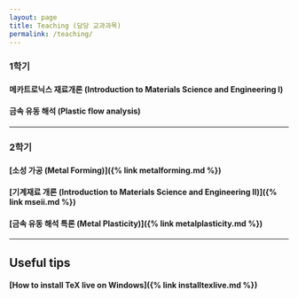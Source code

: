 ```yaml
---
layout: page
title: Teaching (담당 교과과목)
permalink: /teaching/
---
```


### 1학기


#### 메카트로닉스 재료개론 (Introduction to Materials Science and Engineering I)


#### 금속 유동 해석 (Plastic flow analysis)


----------------------------

### 2학기

#### [소성 가공 (Metal Forming)]({% link metalforming.md %})


#### [기계재료 개론 (Introduction to Materials Science and Engineering II)]({% link mseii.md %})


#### [금속 유동 해석 특론 (Metal Plasticity)]({% link metalplasticity.md %})



----------------------------

## Useful tips


#### [How to install TeX live on Windows]({% link installtexlive.md %})
